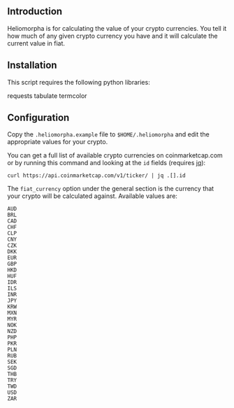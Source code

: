 ## Introduction

Heliomorpha is for calculating the value of your crypto currencies. You tell it how much of any given crypto currency you have and it will calculate the current value in fiat.

## Installation

This script requires the following python libraries:

requests
tabulate
termcolor

## Configuration

Copy the `.heliomorpha.example` file to `$HOME/.heliomorpha` and edit the appropriate values for your crypto.

You can get a full list of available crypto currencies on coinmarketcap.com or by running this command and looking at the `id` fields (requires [jq](https://stedolan.github.io/jq/)):

```
curl https://api.coinmarketcap.com/v1/ticker/ | jq .[].id
```

The `fiat_currency` option under the general section is the currency that your crypto will be calculated against. Available values are:
```
AUD
BRL
CAD
CHF
CLP
CNY
CZK
DKK
EUR
GBP
HKD
HUF
IDR
ILS
INR
JPY
KRW
MXN
MYR
NOK
NZD
PHP
PKR
PLN
RUB
SEK
SGD
THB
TRY
TWD
USD
ZAR
```
